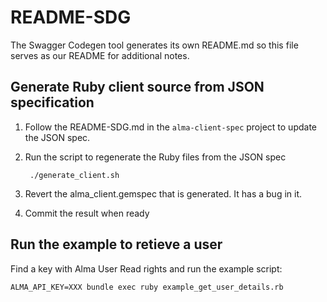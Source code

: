 # README-SDG
The Swagger Codegen tool generates its own README.md so this file
serves as our README for additional notes.

## Generate Ruby client source from JSON specification

1. Follow the README-SDG.md in the `alma-client-spec` project to update the JSON spec.
1. Run the script to regenerate the Ruby files from the JSON spec

        ./generate_client.sh

1. Revert the alma_client.gemspec that is generated. It has a bug in it.
1. Commit the result when ready

## Run the example to retieve a user
Find a key with Alma User Read rights and run the example script:

    ALMA_API_KEY=XXX bundle exec ruby example_get_user_details.rb
